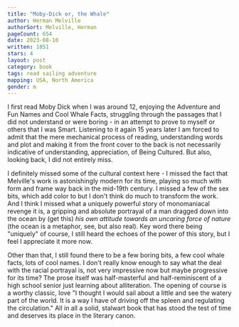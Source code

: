 ```yaml
---
title: "Moby-Dick or, the Whale"
author: Herman Melville
authorSort: Melville, Herman
pageCount: 654
date: 2023-08-10
written: 1851
stars: 4
layout: post
category: book
tags: read sailing adventure
mapping: USA, North America
gender: m
---
```


I first read Moby Dick when I was around 12, enjoying the Adventure and Fun Names and Cool Whale Facts, struggling through the passages that I did not understand or were boring - in an attempt to prove to myself or others that I was Smart. Listening to it again 15 years later I am forced to admit that the mere mechanical process of reading, understanding words and plot and making it from the front cover to the back is not necessarily indicative of understanding, appreciation, of Being Cultured. But also, looking back, I did not entirely miss.

I definitely missed some of the cultural context here - I missed the fact that Melville's work is astonishingly modern for its time, playing so much with form and frame way back in the mid-19th century. I missed a few of the sex bits, which add color to but I don't think do much to transform the work. And I think I missed what a uniquely powerful story of monomaniacal revenge it is, a gripping and absolute portrayal of a man dragged down into the ocean by (get this) _his own attitude towards an uncaring force of nature_ (the ocean is a metaphor, see, but also real). Key word there being "uniquely" of course, I still heard the echoes of the power of this story, but I feel I appreciate it more now.

Other than that, I still found there to be a few boring bits, a few cool whale facts, lots of cool names. I don't really know enough to say what the deal with the racial portrayal is, not very impressive now but maybe progressive for its time? The prose itself was half-masterful and half-reminiscent of a high school senior just learning about alliteration. The opening of course is a worthy classic, love "I thought I would sail about a little and see the watery part of the world. It is a way I have of driving off the spleen and regulating the circulation." All in all a solid, stalwart book that has stood the test of time and deserves its place in the literary canon.
